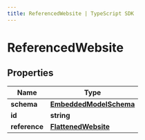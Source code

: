 ```yaml
---
title: ReferencedWebsite | TypeScript SDK
---
```



# ReferencedWebsite


## Properties

Name | Type
------------ | -------------
**schema** | [**EmbeddedModelSchema**](EmbeddedModelSchema)
**id** | **string**
**reference** | [**FlattenedWebsite**](FlattenedWebsite)



